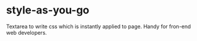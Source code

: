style-as-you-go
===============

Textarea to write css which is instantly applied to page. Handy for fron-end web developers.